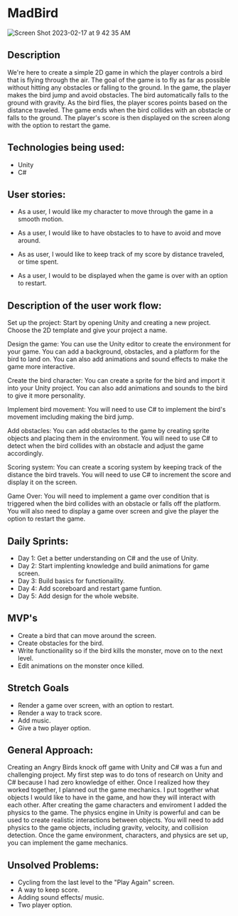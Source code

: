 # MadBird

![Screen Shot 2023-02-17 at 9 42 35 AM](https://user-images.githubusercontent.com/117546971/219717017-59e87d19-fbec-42e8-95dd-c9eee7403d2c.png)


## Description
 We're here to create a simple 2D game in which the player controls a bird that is flying through the air. The goal of the game is to fly as far as possible without hitting any obstacles or falling to the ground. In the game, the player makes the bird jump and avoid obstacles. The bird automatically falls to the ground with gravity. As the bird flies, the player scores points based on the distance traveled. The game ends when the bird collides with an obstacle or falls to the ground. The player's score is then displayed on the screen along with the option to restart the game.

## Technologies being used:
* Unity
* C#

## User stories:
* As a user, I would like my character to move through the game in a smooth motion.

* As a user, I would like to have obstacles to to have to avoid and move around.

* As as user, I would like to keep track of my score by distance traveled, or time spent.

* As a user, I would to be displayed when the game is over with an option to restart.

## Description of the user work flow:
Set up the project: Start by opening Unity and creating a new project. Choose the 2D template and give your project a name.

Design the game: You can use the Unity editor to create the environment for your game. You can add a background, obstacles, and a platform for the bird to land on. You can also add animations and sound effects to make the game more interactive.

Create the bird character: You can create a sprite for the bird and import it into your Unity project. You can also add animations and sounds to the bird to give it more personality.

Implement bird movement: You will need to use C# to implement the bird's movement imcluding making the bird jump.

Add obstacles: You can add obstacles to the game by creating sprite objects and placing them in the environment. You will need to use C# to detect when the bird collides with an obstacle and adjust the game accordingly.

Scoring system: You can create a scoring system by keeping track of the distance the bird travels. You will need to use C# to increment the score and display it on the screen.


Game Over: You will need to implement a game over condition that is triggered when the bird collides with an obstacle or falls off the platform. You will also need to display a game over screen and give the player the option to restart the game.


## Daily Sprints:
* Day 1: Get a better understanding on C# and the use of Unity.
* Day 2: Start implenting knowledge and build animations for game screen.
* Day 3: Build basics for functionaility.
* Day 4: Add scoreboard and restart game funtion.
* Day 5: Add design for the whole website.

## MVP's 
* Create a bird that can move around the screen.
* Create obstacles for the bird.
* Write functionaility so if the bird kills the monster, move on to the next level.
* Edit animations on the monster once killed.

## Stretch Goals
* Render a game over screen, with an option to restart.
* Render a way to track score.
* Add music.
* Give a two player option.

## General Approach:
Creating an Angry Birds knock off game with Unity and C# was a fun and challenging project. My first step was to do tons of research on Unity and C# because I had zero knowledge of either. Once I realized how they worked together, I planned out the game mechanics. I put together what objects I would like to have in the game, and how they will interact with each other. After creating the game characters and enviroment I added the physics to the game. The physics engine in Unity is powerful and can be used to create realistic interactions between objects. You will need to add physics to the game objects, including gravity, velocity, and collision detection. Once the game environment, characters, and physics are set up, you can implement the game mechanics.

## Unsolved Problems:
* Cycling from the last level to the "Play Again" screen.
* A way to keep score.
* Adding sound effects/ music.
* Two player option.

 







 



